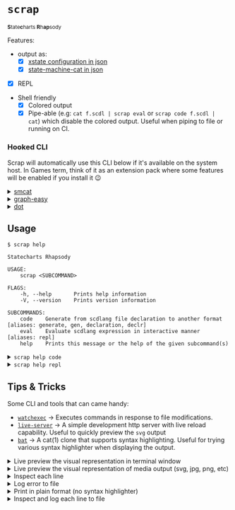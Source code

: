 # `scrap`
<sup>**S**tate**c**harts **R**h**ap**sody</sup>

Features:
- output as:
  - [x] [xstate configuration in json][xstate-format]
  - [x] [state-machine-cat in json][smcat]
- [x] REPL
- Shell friendly
  - [x] Colored output
  - [x] Pipe-able (e.g: `cat f.scdl | scrap eval` or `scrap code f.scdl | cat`) which disable the colored output. Useful when piping to file or running on CI.

### Hooked CLI
Scrap will automatically use this CLI below if it's available on the system host.
In Games term, think of it as an extension pack where some features will be enabled if you install it 😉

<details><summary><a href="https://github.com/sverweij/state-machine-cat#command-line-interface">smcat</a></summary>

Install
```console
npm -g state-machine-cat
```
<sup>[👆 How to install `npm`!](https://docs.npmjs.com/downloading-and-installing-node-js-and-npm)</sup>

Unlocked features:
- `smcat` become the default output when `--format smcat` is specified
- flag `--as` can accept 🗹 when `--format smcat` is specified
  - [x] `svg`    -> Scalable Vector Graphics
  - [x] `dot`    -> Alias for Graphviz format/language
  - [x] `smcat`  -> state-machine-cat language (default)
  - [x] `json`   -> AST representation of state-machine-cat in JSON (ex-default)
  - [ ] `ast`    -> AST representation of state-machine-cat
  - [ ] `html`   -> HTML
  - [x] `scxml`  -> State Chart XML (W3C standard)
  - [ ] `scjson` -> experimental JSON representation of state-machine-cat
  - [x] `xmi`    -> XML Metadata Interchange (OMG standard)
</details>
<details><summary><a href="https://metacpan.org/pod/distribution/Graph-Easy/bin/graph-easy">graph-easy</a></summary>

> ⚠️ [smcat](https://github.com/sverweij/state-machine-cat#command-line-interface) need to be installed first

Install
```console
cpanm graph-easy
```
<sup>[👆 How to install `cpanminus`!](https://metacpan.org/pod/App::cpanminus#Installing-to-system-perl)</sup>

Unlocked features:
- flag `--as` can accept 🗹 when `--format graph` is specified
  - [x] `ascii`    -> ASCII art rendering
  - [x] `boxart`   -> Unicode Boxart rendering (default)
  - [ ] `html`     -> HTML
  - [x] `svg`      -> Scalable Vector Graphics
  - [x] `dot`      -> the DOT language
  - [x] `txt`      -> Graph::Easy text
  - [ ] `vcg`      -> VCG (Visualizing Compiler Graphs - a subset of GDL) text
  - [ ] `gdl`      -> GDL (Graph Description Language) text
  - [ ] `graphml`  -> GraphML
  - [x] `bmp`      -> Windows bitmap
  - [x] `gif`      -> GIF
  - [ ] `hpgl`     -> HP-GL/2 vector graphic
  - [x] `jpg`      -> JPEG
  - [ ] `pcl`      -> PCL printer language
  - [x] `pdf`      -> PDF
  - [x] `png`      -> PNG
  - [x] `ps`       -> Postscript
  - [x] `ps2`      -> Postscript with PDF notations (see graphviz documentation)
  - [ ] `tga`      -> Targa bitmap
  - [x] `tif`      -> TIFF bitmap
</details>
<details><summary><a href="http://edutechwiki.unige.ch/en/Graphviz#Command_line_syntax">dot</a></summary>

> ⚠️ [smcat](https://github.com/sverweij/state-machine-cat#command-line-interface) need to be installed first

Unlocked features:
- flag `--as` can accept 🗹 when `--format graph` is specified
  - [x] bmp                             ->  Windows Bitmap Format             (blob)
  - [x] canon/dot/gv/xdot               ->  DOT/Graphviz language
  - [ ] cgimage                         ->  CGImage bitmap format
  - [x] eps                             ->  Encapsulated PostScript
  - [ ] exr                             ->  OpenEXR
  - [x] fig                             ->  FIG graphics language
  - [x] gd/gd2                          ->  GD/GD2 formats                    (blob)
  - [x] gif                             ->  Graphics Interchange Format       (blob)
  - [ ] gtk                             ->  GTK canvas
  - [ ] ico                             ->  Icon Image File Format
  - [ ] <!--TODO:support-->imap/cmapx   ->  Server-side and client-side imagemaps
  - [ ] imap_np/cmapx_np                ->  These are identical to the imap and cmapx formats, except they rely solely on rectangles as active areas
  - [ ] jp2                             ->  JPEG 2000
  - [x] jpg/jpeg/jpe                    ->  JPEG                              (blob)
  - [x] json/json0/dot_json/xdot_json   ->  Dot graph represented in JSON format
  - [ ] pct/pict                        ->  PICT
  - [ ] pdf                             ->  Portable Document Format (PDF). This option does not support anchors, etc. Refer to `ps2` instead
  - [x] pic                             ->  Kernighan's PIC graphics language
  - [x] plain/plain-ext                 ->  Simplified version of `dot` language.
  - [x] png                             ->  Portable Network Graphics format  (blob)
  - [x] ps                              ->  PostScript
  - [x] ps2                             ->  PostScript for PDF
  - [ ] psd                             ->  Photoshop Document
  - [ ] sgi                             ->  Silicon Graphics Image
  - [x] svg/svgz                        ->  Scalable Vector Graphics          (blob:svgz)
  - [ ] tga                             ->  Truevision TGA
  - [x] tif/tiff                        ->  TIFF (Tag Image File Format)      (blob)
  - [x] tk                              ->  TK graphics language
  - [x] vml/vmlz                        ->  Vector Markup Language (VML)      (blob:vmlz)
  - [x] vrml                            ->  Virtual Reality Modeling Language
  - [x] wbmp                            ->  Wireless BitMap format            (blob)
  - [ ] webp                            ->  Image format for the Web          (blob)
  - [ ] xlib/x11                        ->  Xlib canvas
</details>

## Usage
```console
$ scrap help

Statecharts Rhapsody

USAGE:
    scrap <SUBCOMMAND>

FLAGS:
    -h, --help       Prints help information
    -V, --version    Prints version information

SUBCOMMANDS:
    code    Generate from scdlang file declaration to another format [aliases: generate, gen, declaration, declr]
    eval    Evaluate scdlang expression in interactive manner [aliases: repl]
    help    Prints this message or the help of the given subcommand(s)
```

<details><summary><code>scrap help code</code></summary>

```console
$ scrap code --help

Generate from scdlang file declaration to another format

USAGE:
    scrap code [FLAGS] [OPTIONS] <FILE> --format <target> [DIST]

FLAGS:
    -h, --help      Prints help information
        --stream    Parse the file line by line

OPTIONS:
        --as <format>        Select parser output [possible values: json, svg, dot, smcat, html, scxml, xmi, ascii, boxart, bmp, gif, jpg, pdf, png, ps, ps2, tif]
    -f, --format <target>    Select output format [possible values: xstate, smcat, graph]

ARGS:
    <FILE>    File to print / concatenate
    <DIST>    Output the result to this directory / file
```
</details>

<details><summary><code>scrap help repl</code></summary>

```console
$ scrap repl --help

Evaluate scdlang expression in interactive manner

USAGE:
    scrap eval [FLAGS] [OPTIONS] --format <target>

FLAGS:
    -h, --help           Prints help information
    -i, --interactive    Prints result on each expression
        --strict         Exit immediately if an error occurred

OPTIONS:
        --as <format>        Select parser output [possible values: json, svg, dot, smcat, html, scxml, xmi, ascii, boxart, bmp, gif, jpg, pdf, png, ps, ps2, tif]
    -f, --format <target>    Select output format [possible values: xstate, smcat, graph]
```
</details>

## Tips & Tricks

Some CLI and tools that can came handy:
- [`watchexec`](https://github.com/watchexec/watchexec)  ->  Executes commands in response to file modifications.
- [`live-server`](http://tapiov.net/live-server)         ->  A simple development http server with live reload capability. Useful to quickly preview the `svg` output
- [`bat`](https://github.com/sharkdp/bat)                ->  A cat(1) clone that supports syntax highlighting. Useful for trying various syntax highlighter when displaying the output.

<details><summary>Live preview the visual representation in terminal window</summary>

```shell
watchexec "scrap code $FILE.scl -f graph" --clear --watch $FILE.scl
```
![live preview boxart.gif](https://files.steempeak.com/file/steempeak/drsensor/xKsEZn7a-live20preview20boxart.gif)
</details>

<details><summary>Live preview the visual representation of media output (svg, jpg, png, etc)</summary>

- For SVG
```shell
watchexec "scrap code $INPUT.scl -o $OUTPUT.svg -f smcat --as svg" --clear --watch $INPUT.scl
live-server --watch=$INPUT.scl --entry-file=$OUTPUT.svg --port=2019 --wait=2020
google-chrome --app=http://localhost:2019
```
![live preview svg.gif](https://files.steempeak.com/file/steempeak/drsensor/865FJM93-live20preview20svg.compressed.gif)

- For VSCode user, you can `--output` it `--as` media file like png or jpg then open it in VSCode
```shell
watchexec "scrap code $INPUT.scl -o $OUTPUT.png -f graph --as png" --watch $INPUT.scl
code $OUTPUT.png
```
![live preview png.gif](https://files.steempeak.com/file/steempeak/drsensor/sco5lkYP-live20preview20png.gif)
</details>

<details><summary>Inspect each line</summary>

```shell
cat $FILE.scl | scrap repl --interactive --format graph
```
![Inspect each line](https://user-images.githubusercontent.com/4953069/60797897-5edba800-a19a-11e9-9e32-dd0b14e8a53c.gif)
  <details><summary>Only inspect result</summary>

```shell
cat $FILE.scl | scrap repl --interactive --format xstate 2>/dev/null
```
![Only inspect result on each line](https://user-images.githubusercontent.com/4953069/60797896-5edba800-a19a-11e9-8b1b-3ae73e0e08c0.gif)
  </details>
  <details><summary>Only inspect error</summary>

```shell
cat $FILE.scl | scrap repl --interactive --format xstate 1>/dev/null
```
![Only inspect error on each line](https://user-images.githubusercontent.com/4953069/60797894-5e431180-a19a-11e9-93c4-942f7bd6b78c.gif)
  </details>
</details>

<details><summary>Log error to file</summary>

```shell
scrap code $FILE.scl --stream 2> $OUTPUT.log
```
![Log error to file](https://user-images.githubusercontent.com/4953069/60797893-5e431180-a19a-11e9-97a4-bfe0509cd18a.gif)
</details>

<details><summary>Print in plain format (no syntax highlighter)</summary>

```shell
scrap code $FILE.scl --format xstate --stream 2>&1 | cat
```
![Print in plain format](https://user-images.githubusercontent.com/4953069/60797892-5e431180-a19a-11e9-85f5-d2347fbd1879.gif)
  <details><summary>Only print result</summary>

```shell
scrap code $FILE.scl --format xstate --stream 2>/dev/null | cat
```
![Only print result and in plain format](https://user-images.githubusercontent.com/4953069/60797891-5daa7b00-a19a-11e9-8776-22cbd33050a6.gif)
  </details>
  <details><summary>Only print error</summary>

```shell
scrap code $FILE.scl --format xstate --stream 2>&1 1>/dev/null | cat
```
![Only print error and in plain format](https://user-images.githubusercontent.com/4953069/60797889-5daa7b00-a19a-11e9-8266-d5dc4121bfd6.gif)
  </details>
</details>

<details><summary>Inspect and log each line to file</summary>
  <details><summary>Inspect and log error</summary>

```shell
cat $FILE.scl | scrap repl --interactive --format xstate 2> $OUTPUT.log
```
![Inspect and log error](https://user-images.githubusercontent.com/4953069/60797887-5d11e480-a19a-11e9-97fd-5192bae5b55f.gif)
  </details>
  <details><summary>Inspect and log result</summary>

```shell
cat $FILE.scl | scrap repl --interactive --format xstate > $OUTPUT.log
```
![Inspect and log result](https://user-images.githubusercontent.com/4953069/60797885-5c794e00-a19a-11e9-9b78-7e7be793548b.gif)
  </details>
</details>

[xstate-format]: https://xstate.js.org/docs/guides/machines.html#configuration
[smcat]: https://github.com/sverweij/state-machine-cat
